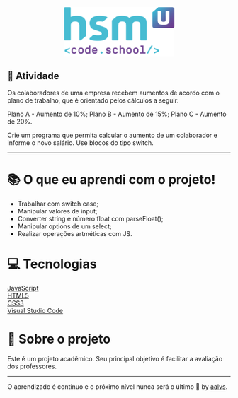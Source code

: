 <div align='center'>
<img src=".github/logo.png" width='250'>
</div>

## 🚀 Atividade

Os colaboradores de uma empresa recebem aumentos de acordo com o plano de trabalho, que é orientado pelos cálculos a seguir:

Plano A - Aumento de 10%;
Plano B - Aumento de 15%;
Plano C - Aumento de 20%.

Crie um programa que permita calcular o aumento de um colaborador e informe o novo salário. Use blocos do tipo switch.

---

# 📚 O que eu aprendi com o projeto!

- Trabalhar com switch case;
- Manipular valores de input;
- Converter string e número float com parseFloat();
- Manipular options de um select;
- Realizar operações artméticas com JS.

# 💻 Tecnologias

<a href='https://www.javascript.com/'>JavaScript</a>
<br/>
<a href='https://www.w3schools.com/html/'>HTML5</a>
<br/>
<a href='https://www.w3schools.com/css/'>CSS3</a>
<br/>
<a href='https://code.visualstudio.com/'>Visual Studio Code</a>
<br/>

# 📝 Sobre o projeto

Este é um projeto acadêmico. Seu principal objetivo é facilitar a avaliação dos professores.

---

O aprendizado é contínuo e o próximo nível nunca será o último 🚀 by [aalvs](https://app.rocketseat.com.br/me/aalvs).